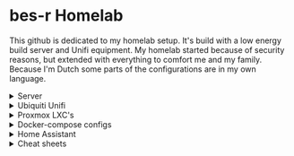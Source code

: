 # bes-r Homelab
This github is dedicated to my homelab setup. It's build with a low energy build server and Unifi equipment. My homelab started because of security reasons, but extended with everything to comfort me and my family. Because I'm Dutch some parts of the configurations are in my own language.

<details>
  <summary> Server </summary>
  
  ## Server hardware
  The server is a selfbuild one. It's based on the [work of @mrmrmr](https://gathering.tweakers.net/forum/list_messages/1673583) to be a low energie build. It's original build as a cloudserver (Nextcloud) for two small companies.
  
  |Device              |Manufractor        |Model/type                |Amount  |Note                              |
  |--------------------|-------------------|--------------------------|:------:|----------------------------------|
  |Motherboard         |Fujitsu            |D3642-B                   |1       |                                  |
  |CPU                 |Intel              |i3-8100                   |1       |                                  |
  |Cooler              |Artic              |Alpine 12 Passive         |1       |                                  |
  |Memory              |Samsung            |M391A2K43BB1-CTD - 16GB   |2       |                                  |
  |Harddrive           |Intel              |660p - 1TB                |1       |M2 SSD; host drive                |
  |Harddrive           |Seagate            |Expansion Portable - 5TB  |3       |Disassembled; RaidZ1; data drives |
  |Hardrive            |Seagate            |Expansion Portable - 5TB  |1       |back-up drive                     |
  |Power               |Mini-Box           |PicoPSU 90                |1       |                                  |
  |AC-adapter          |Leicke             |ULL Power Suply 120W      |1       |                                  |
  |Case                |Be Quiet           |Pure Base 600             |1       |                                  |
  
  ## Server OS
  My first server was hosting [Ubuntu Server](https://ubuntu.com/download/server). Later when there came more needs it set-up the above server and installed [Proxmox](https://www.proxmox.com/) as an [hypervisor](https://nl.wikipedia.org/wiki/Hypervisor) with multiple VM's and LSC. My Proxmox configuration is added in a [repositorie](https://github.com/Ramon-87/Proxmox-config/).
  
</details>
  
<details>
  <summary> Ubiquiti Unifi </summary>
     
  ### Network hardware
  
  My network is build on Ubiquiti's Unifi. Unfortunately Ubiquiti isn't always that stable and there are some functions still missing on their controller. But I must admit, I love the all in one solution and UI.
  
  <b>[UDM Pro](https://eu.store.ui.com/products/udm-pro)</b><br />
  <i>The one in all controller for my Unifi Network and Unifi Protect (video surveillance).</i>
  
  <b>[Switch 24 PoE](https://eu.store.ui.com/collections/unifi-network-routing-switching/products/usw-24-poe)</b><br />
  <i>A 24-ports switch with PoE where al the RJ45 cables are attached to. Some devices receive Power over Ethernet (PoE) from this switch, so there's no additional cable needed.</i>
  
  <b>[Camera G3 Instant](https://eu.store.ui.com/collections/unifi-protect/products/unifi-protect-g3-instant-camera)</b><br />
  <i>This little camera is my portable camera. I'm not a fan of an indoor camara, but this one I've used as dog-cam :dog:.</i>
  
  <b>[Camera G3 Bullet](https://eu.store.ui.com/collections/unifi-protect/products/unifi-video-camera-g3)</b><br />
  <i>For outside/garden security I'm using this bullet.</i>

  ### Ubiquiti Unifi Configurations
  Below you can find my configurations and files I use with my UDM Pro/Unifi setup.
  
  1. [Unifi UDM Pro configuaration](https://github.com/Ramon-87/Unifi_UDM_Pro-config)
  2. [IPTV - KPN](https://github.com/Ramon-87/udm-iptv)
  3. [Unifi G4 doorbell - sounds](https://github.com/Ramon-87/Unifi-G4-Doorbel-sounds)
    
</details>

<details>
  
  <summary> Proxmox LXC's </summary>
  
  ### Proxmox LXC's
  Since I discoverd [TTeck's Git](https://github.com/tteck/Proxmox), I'm all over in using his scripts. And he is really on fire, recently he added a lot of new containers.
  
</details>

<details>
  
  <summary> Docker-compose configs </summary>
  
  ### Docker-compose files
  In the past I had a really hate-love story with Docker. So I used always LXC-containers within Proxmox. But some applications I run in Docker. Maybe, someday, I will turn. Check [my docker-compose files](https://github.com/Ramon-87/docker-compose/) to set up you're favourite programms.
  
  <details>
  <summary> Portainer </summary>
  
  [Portainer](https://github.com/Ramon-87/docker-compose/tree/main/portainer) is a GUI to manage docker containers.

  </details>

  <details>
  <summary> Wishlist </summary>

  [Wishlist](https://github.com/Ramon-87/docker-compose/tree/main/wishlist) is created as a wishlist for Christmas. But it can also be used for other celebrations. I'm still looking for a better and cleaner solution.

  </details>
  
</details>

<details>
  
  <summary> Home Assistant </summary>
  
  ### 🏡 Home Assistant configuration
  [Home Assistant](https://github.com/home-assistant/core) is a Python based home automation software which can be hosted on you're own server. [The software](https://www.home-assistant.io/) is well supported by [the community](https://community.home-assistant.io/). [My Home Assistant](https://github.com/Ramon-87/Home-Assistant-config/) is constantly under construction.
  
 ### Devices
 
  
</details>

<details>
  
  <summary> Cheat sheets </summary>
  
  ### Codes to remember
  1. Zigbee2mqtt
  2. ZwaveJS
  3. Markdown
  
</details>

